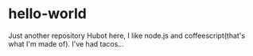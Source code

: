 # hello-world
Just another repository
Hubot here, I like node.js and coffeescript(that's what I'm made of).
I've had tacos...

